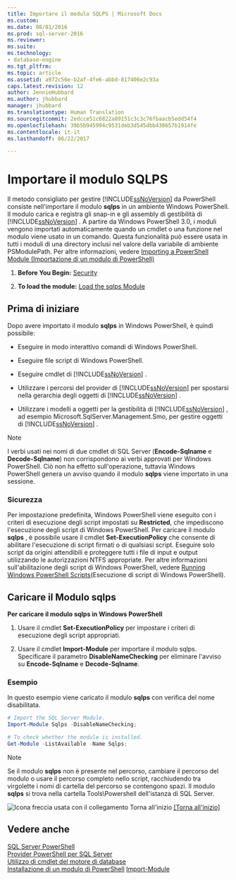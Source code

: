 ```yaml
---
title: Importare il modulo SQLPS | Microsoft Docs
ms.custom: 
ms.date: 08/01/2016
ms.prod: sql-server-2016
ms.reviewer: 
ms.suite: 
ms.technology:
- database-engine
ms.tgt_pltfrm: 
ms.topic: article
ms.assetid: a972c56e-b2af-4fe6-abbd-817406e2c93a
caps.latest.revision: 12
author: JennieHubbard
ms.author: jhubbard
manager: jhubbard
ms.translationtype: Human Translation
ms.sourcegitcommit: 2edcce51c6822a89151c3c3c76fbaacb5edd54f4
ms.openlocfilehash: 39b5b945994c9531deb3d545dbb438657b1914fe
ms.contentlocale: it-it
ms.lasthandoff: 06/22/2017

---
```

# <a name="import-the-sqlps-module"></a>Importare il modulo SQLPS
  Il metodo consigliato per gestire [!INCLUDE[ssNoVersion](../../includes/ssnoversion-md.md)] da PowerShell consiste nell'importare il modulo **sqlps** in un ambiente Windows PowerShell. Il modulo carica e registra gli snap-in e gli assembly di gestibilità di [!INCLUDE[ssNoVersion](../../includes/ssnoversion-md.md)] .  A partire da Windows PowerShell 3.0, i moduli vengono importati automaticamente quando un cmdlet o una funzione nel modulo viene usato in un comando. Questa funzionalità può essere usata in tutti i moduli di una directory inclusi nel valore della variabile di ambiente PSModulePath.  Per altre informazioni, vedere [Importing a PowerShell Module (Importazione di un modulo di PowerShell)](https://msdn.microsoft.com/library/dd878284(v=vs.85).aspx)
  
1.  **Before You Begin:**  [Security](#Security)  
  
2.  **To load the module:**  [Load the sqlps Module](#LoadSqlps)  
  
## <a name="before-you-begin"></a>Prima di iniziare  
 Dopo avere importato il modulo **sqlps** in Windows PowerShell, è quindi possibile:  
  
-   Eseguire in modo interattivo comandi di Windows PowerShell.  
  
-   Eseguire file script di Windows PowerShell.  
  
-   Eseguire cmdlet di [!INCLUDE[ssNoVersion](../../includes/ssnoversion-md.md)] .  
  
-   Utilizzare i percorsi del provider di [!INCLUDE[ssNoVersion](../../includes/ssnoversion-md.md)] per spostarsi nella gerarchia degli oggetti di [!INCLUDE[ssNoVersion](../../includes/ssnoversion-md.md)] .  
  
-   Utilizzare i modelli a oggetti per la gestibilità di [!INCLUDE[ssNoVersion](../../includes/ssnoversion-md.md)] , ad esempio Microsoft.SqlServer.Management.Smo, per gestire oggetti di [!INCLUDE[ssNoVersion](../../includes/ssnoversion-md.md)] .  
  
> [!NOTE]  
>  I verbi usati nei nomi di due cmdlet di SQL Server (**Encode-Sqlname** e **Decode-Sqlname**) non corrispondono ai verbi approvati per Windows PowerShell. Ciò non ha effetto sull'operazione, tuttavia Windows PowerShell genera un avviso quando il modulo **sqlps** viene importato in una sessione.  
  
###  <a name="Security"></a> Sicurezza  
 Per impostazione predefinita, Windows PowerShell viene eseguito con i criteri di esecuzione degli script impostati su **Restricted**, che impediscono l'esecuzione degli script di Windows PowerShell. Per caricare il modulo **sqlps** , è possibile usare il cmdlet **Set-ExecutionPolicy** che consente di abilitare l'esecuzione di script firmati o di qualsiasi script. Eseguire solo script da origini attendibili e proteggere tutti i file di input e output utilizzando le autorizzazioni NTFS appropriate. Per altre informazioni sull'abilitazione degli script di Windows PowerShell, vedere [Running Windows PowerShell Scripts](http://www.microsoft.com/technet/scriptcenter/topics/winpsh/manual/run.mspx)(Esecuzione di script di Windows PowerShell).  
  
##  <a name="LoadSqlps"></a> Caricare il Modulo sqlps  
 **Per caricare il modulo sqlps in Windows PowerShell**  
  
1.  Usare il cmdlet **Set-ExecutionPolicy** per impostare i criteri di esecuzione degli script appropriati.  
  
2.  Usare il cmdlet **Import-Module** per importare il modulo sqlps. Specificare il parametro **DisableNameChecking** per eliminare l'avviso su **Encode-Sqlname** e **Decode-Sqlname**.  
  
### <a name="example"></a>Esempio  
 In questo esempio viene caricato il modulo **sqlps** con verifica del nome disabilitata.  
  
```powershell 
# Import the SQL Server Module.    
Import-Module Sqlps -DisableNameChecking;

# To check whether the module is installed.
Get-Module -ListAvailable -Name Sqlps;
```  
  
> [!NOTE]  
>  Se il modulo **sqlps** non è presente nel percorso, cambiare il percorso del modulo o usare il percorso completo nello script, racchiudendo tra virgolette i nomi di cartella del percorso se contengono spazi. Il modulo **sqlps** si trova nella cartella Tools\Powershell dell'istanza di SQL Server.  
  
 ![Icona freccia usata con il collegamento Torna all'inizio](../../analysis-services/instances/media/uparrow16x16.gif "Icona freccia usata con il collegamento Torna all'inizio") [&#91;Torna all'inizio&#93;]()  
  
## <a name="see-also"></a>Vedere anche  
 [SQL Server PowerShell](../../relational-databases/scripting/sql-server-powershell.md)   
 [Provider PowerShell per SQL Server](../../relational-databases/scripting/sql-server-powershell-provider.md)   
 [Utilizzo di cmdlet del motore di database](../../relational-databases/scripting/use-the-database-engine-cmdlets.md)  
 [Installazione di un modulo di PowerShell](https://msdn.microsoft.com/library/dd878350(v=vs.85).aspx)  
 [Import-Module](https://technet.microsoft.com/library/hh849725.aspx)
  
  

